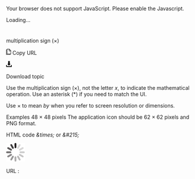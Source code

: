 ﻿Your browser does not support JavaScript. Please enable the Javascript.

Loading...

# 

multiplication sign (×)

![Copy URL](media/multiplication-sign/Copy.png)
Copy URL

![Download](media/multiplication-sign/Download.png)

Download topic

Use the multiplication sign (×), not the letter *x*, to indicate the mathematical operation. Use an asterisk (\*) if you need to match the UI.

Use × to mean *by* when you refer to screen resolution or dimensions.

Examples
48 × 48 pixels
The application icon should be 62 × 62 pixels and PNG format.

HTML code *\&times;* or *&\#215;*

![In progress](media/multiplication-sign/activity-large.gif)

URL :
